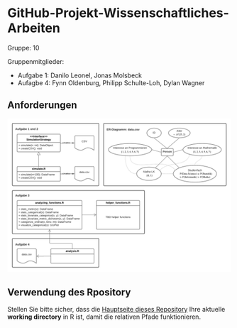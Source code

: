 # GitHub-Projekt-Wissenschaftliches-Arbeiten

Gruppe: 10

Gruppenmitglieder:

  - Aufgabe 1: Danilo Leonel, Jonas Molsbeck 
  - Aufagbe 4: Fynn Oldenburg, Philipp Schulte-Loh, Dylan Wagner

## Anforderungen

![](./images/anforderungen.png)


## Verwendung des Rpository

Stellen Sie bitte sicher, dass die [Hauptseite dieses Repository](https://github.com/fynn-oldenburg/GitHub-Projekt-Wissenschaftliches-Arbeiten) Ihre aktuelle **working directory** in R ist, damit die relativen Pfade funktionieren. 
